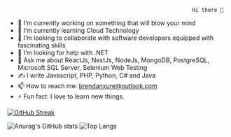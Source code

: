                                                                Hi there 👋
                                                               

- 🔭 I’m currently working on something that will blow your mind
- 🌱 I’m currently learning Cloud Technology
- 👯 I’m looking to collaborate with software developers equipped with fascinating skills
- 🤔 I’m looking for help with .NET
- 💬 Ask me about ReactJs, NextJs, NodeJs, MongoDB, PostgreSQL, Microsoft SQL Server, Selenium Web Testing
- ✍️ I write Javascript, PHP, Python, C# and Java
- 📫 How to reach me: brendanxure@outlook.com
- ⚡ Fun fact: I love to learn new things.

[![GitHub Streak](https://streak-stats.demolab.com/?user=brendanxure)](https://git.io/streak-stats)

![Anurag's GitHub stats](https://github-readme-stats.vercel.app/api?username=brendanxure&show_icons=true&theme=dark)  ![Top Langs](https://github-readme-stats.vercel.app/api/top-langs/?username=brendanxure&layout=compact)


